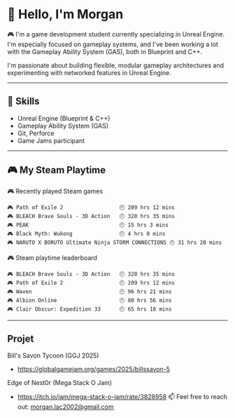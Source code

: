 <!--
**Morgan5000001/Morgan5000001** is a ✨ _special_ ✨ repository because its `README.md` (this file) appears on your GitHub profile.

Here are some ideas to get you started:

- 🔭 I’m currently working on ...
- 🌱 I’m currently learning ...
- 👯 I’m looking to collaborate on ...
- 🤔 I’m looking for help with ...
- 💬 Ask me about ...
- 📫 How to reach me: ...
- 😄 Pronouns: ...
- ⚡ Fun fact: ...
-->

# 👋 Hello, I'm Morgan

🎮 I'm a game development student currently specializing in Unreal Engine.  
I'm especially focused on gameplay systems, and I've been working a lot with the Gameplay Ability System (GAS), both in Blueprint and C++.

I'm passionate about building flexible, modular gameplay architectures and experimenting with networked features in Unreal Engine.

---

## 🔧 Skills

- Unreal Engine (Blueprint & C++)
- Gameplay Ability System (GAS)
- Git, Perforce
- Game Jams participant

---

## 🎮 My Steam Playtime
<!-- steam-box-recent start -->
🎮 Recently played Steam games
```text
🎮 Path of Exile 2                  🕘 209 hrs 12 mins
🎮 BLEACH Brave Souls - 3D Action   🕘 328 hrs 35 mins
🎮 PEAK                             🕘 15 hrs 3 mins
🎮 Black Myth: Wukong               🕘 4 hrs 0 mins
🎮 NARUTO X BORUTO Ultimate Ninja STORM CONNECTIONS 🕘 31 hrs 20 mins
```
<!-- Powered by https://github.com/torresflo/steam-box-for-readme . -->
<!-- steam-box-recent end -->

<!-- steam-box-playtime start -->
🎮 Steam playtime leaderboard
```text
🎮 BLEACH Brave Souls - 3D Action   🕘 328 hrs 35 mins
🎮 Path of Exile 2                  🕘 209 hrs 12 mins
🎮 Waven                            🕘 96 hrs 21 mins
🎮 Albion Online                    🕘 80 hrs 56 mins
🎮 Clair Obscur: Expedition 33      🕘 65 hrs 18 mins
```
<!-- Powered by https://github.com/torresflo/steam-box-for-readme . -->
<!-- steam-box-playtime end -->
---

## Projet
Bill's Savon Tycoon (GGJ 2025)
- https://globalgamejam.org/games/2025/billssavon-5

Edge of Nest0r (Mega Stack O Jam)
- https://itch.io/jam/mega-stack-o-jam/rate/3828958
📫 Feel free to reach out: morgan.lac2002@gmail.com
